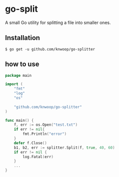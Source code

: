 # go-split

A small Go utility for splitting a file into smaller ones.

## Installation
```shell script
$ go get -u github.com/knwoop/go-splitter
```

## how to use
```go
package main

import (
    "fmt"
    "log"
    "os"
    
    "github.com/knwoop/go-splitter"
)

func main() {
    f, err := os.Open("test.txt")
    if err != nil{
        fmt.Println("error")
    }
    defer f.Close() 
    b1, b2, err := splitter.Split(f, true, 40, 60)
    if err != nil {
        log.Fatal(err)
    }
    ...
}
```
